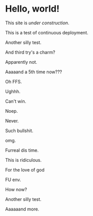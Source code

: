 Hello, world!
=============

This site is _under construction_.

This is a test of continuous deployment.

Another silly test.

And third try's a charm?

Apparently not.

Aaaaand a 5th time now???

Oh FFS.

Ughhh.

Can't win.

Noep.

Never.

Such bullshit.

omg.

Furreal dis time.

This is ridiculous.

For the love of god

FU env.

How now?

Another silly test.

Aaaaaand more.
